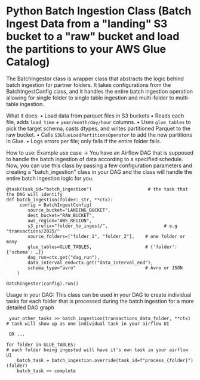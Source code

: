 # Python Batch Ingestion Class (Batch Ingest Data from a "landing" S3 bucket to a "raw" bucket and load the partitions to your AWS Glue Catalog)

 The BatchIngestor class is wrapper class that abstracts the logic behind batch ingestion for partner folders. It takes configurations
 from the BatchIngestConfig class, and it handles the entire batch ingestion operation allowing for single folder to single table
 ingestion and multi-folder to multi-table ingestion.

 What it does:
    • Load data from parquet files in S3 buckets
    • Reads each file, adds `load_time` + `year/month/day/hour` columns.
    • Uses `glue_tables` to pick the target schema, casts dtypes, and writes
      partitioned Parquet to the raw bucket.
    • Calls `S3GlueLoadPartitionsOperator` to add the new partitions in Glue.
    • Logs errors per file; only fails if the entire folder fails.

How to use:
Example use case -> You have an Airflow DAG that is supposed to handle the batch ingestion of data according to a specified schedule. Now, you can use this class by passing a few configuration parameters and creating a "batch_ingestion" class in your DAG and the class will handle the entire batch ingestion logic for you.

    @task(task_id="batch_ingestion")                     # the task that the DAG will identify
    def batch_ingestion(folder: str, **ctx):
         config = BatchIngestConfig(
            source_bucket="LANDING_BUCKET",
            dest_bucket="RAW_BUCKET",
            aws_region="AWS_REGION",
            s3_prefix="folder_to_ingest/",                     # e.g "transactions/2025/" 
            source_folders=["folder_1", "folder_2"],    # one folder or many
            glue_tables=GLUE_TABLES,                    # {'folder': {'schema': …}}
            dag_run=ctx.get("dag_run"),
            data_interval_end=ctx.get("data_interval_end"),
            schema_type="avro"                          # Avro or JSON
        )

    BatchIngestor(config).run()

 Usage in your DAG:
     This class can be used in your DAG to create individual tasks for each folder that is
     processed during the batch ingestion for a more detailed DAG graph

     your_other_tasks >> batch_ingestion(transactions_data_folder, **ctx)    # task will show up as one individual task in your airflow UI

     OR ...

    for folder in GLUE_TABLES:                                              # each folder being ingested will have it's own task in your airflow UI
        batch_task = batch_ingestion.override(task_id=f"process_{folder}")(folder)
        batch_task >> complete
